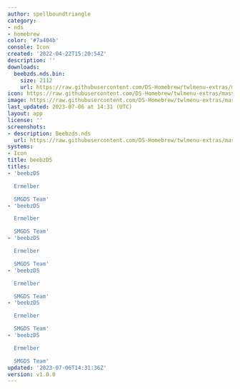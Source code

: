 ```yaml
---
author: spellboundtriangle
category:
- nds
- homebrew
color: '#7a404b'
console: Icon
created: '2022-04-22T15:20:54Z'
description: ''
downloads:
  beebzds.nds.bin:
    size: 2112
    url: https://raw.githubusercontent.com/DS-Homebrew/twlmenu-extras/master/_nds/TWiLightMenu/icons/beebzds.nds.bin
icon: https://raw.githubusercontent.com/DS-Homebrew/twlmenu-extras/master/_nds/TWiLightMenu/icons/gif/beebzds.nds.gif
image: https://raw.githubusercontent.com/DS-Homebrew/twlmenu-extras/master/_nds/TWiLightMenu/icons/gif/beebzds.nds.gif
last_updated: 2023-07-06 at 14:31 (UTC)
layout: app
license: ''
screenshots:
- description: Beebzds.nds
  url: https://raw.githubusercontent.com/DS-Homebrew/twlmenu-extras/master/_nds/TWiLightMenu/icons/gif/beebzds.nds.gif
systems:
- Icon
title: beebzDS
titles:
- 'beebzDS

  Ermelber

  SMGDS Team'
- 'beebzDS

  Ermelber

  SMGDS Team'
- 'beebzDS

  Ermelber

  SMGDS Team'
- 'beebzDS

  Ermelber

  SMGDS Team'
- 'beebzDS

  Ermelber

  SMGDS Team'
- 'beebzDS

  Ermelber

  SMGDS Team'
updated: '2023-07-06T14:31:36Z'
version: v1.0.0
---
```

